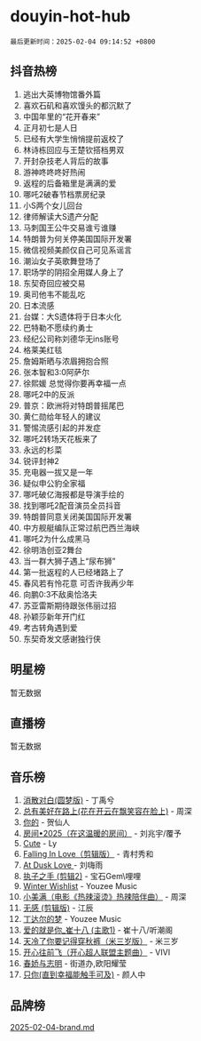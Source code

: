# douyin-hot-hub

`最后更新时间：2025-02-04 09:14:52 +0800`

## 抖音热榜

1. 逃出大英博物馆番外篇
1. 喜欢石矶和喜欢馒头的都沉默了
1. 中国年里的“花开春来”
1. 正月初七是人日
1. 已经有大学生悄悄提前返校了
1. 林诗栋回应与王楚钦搭档男双
1. 开封杂技老人背后的故事
1. 游神咚咚咚好热闹
1. 返程的后备箱里是满满的爱
1. 哪吒2破春节档票房纪录
1. 小S两个女儿回台
1. 律师解读大S遗产分配
1. 马刺国王公牛交易谁亏谁赚
1. 特朗普为何关停美国国际开发署
1. 微信视频美颜仅自己可见系谣言
1. 潮汕女子英歌舞登场了
1. 职场学的阴招全用媒人身上了
1. 东契奇回应被交易
1. 奥司他韦不能乱吃
1. 日本流感
1. 台媒：大S遗体将于日本火化
1. 巴特勒不愿续约勇士
1. 经纪公司称刘德华无ins账号
1. 格莱美红毯
1. 詹姆斯晒与浓眉拥抱合照
1. 张本智和3:0阿萨尔
1. 徐熙媛 总觉得你要再幸福一点
1. 哪吒2中的反派
1. 普京：欧洲将对特朗普摇尾巴
1. 黄仁勋给年轻人的建议
1. 警惕流感引起的并发症
1. 哪吒2转场天花板来了
1. 永远的杉菜
1. 锐评封神2
1. 充电器一拔又是一年
1. 疑似申公豹全家福
1. 哪吒破亿海报都是导演手绘的
1. 找到哪吒2配音演员全员抖音
1. 特朗普同意关闭美国国际开发署
1. 中方舰艇编队正常过航巴西兰海峡
1. 哪吒2为什么成黑马
1. 徐明浩创亚2舞台
1. 当一群大狮子遇上“尿布狮”
1. 第一批返程的人已经堵路上了
1. 春风若有怜花意 可否许我再少年
1. 向鹏0:3不敌奥恰洛夫
1. 苏亚雷斯期待跟张伟丽过招
1. 孙颖莎新年开门红
1. 考古转角遇到爱
1. 东契奇发文感谢独行侠

## 明星榜

暂无数据

## 直播榜

暂无数据

## 音乐榜

1. [消散对白(圆梦版)](https://sf5-hl-cdn-tos.douyinstatic.com/obj/tos-cn-ve-2774/og4jB5I5IizzoZVAAAzWgBMAsMDWoArfwBOiFs) - 丁禹兮
1. [总有美好在路上(花在开云在飘笑容在脸上)](https://sf5-hl-cdn-tos.douyinstatic.com/obj/tos-cn-ve-2774/oU5u7NwtfBIvaNhoQBszOvAlRiAoiWAVVyBMq4) - 周深
1. [你的](https://sf5-hl-cdn-tos.douyinstatic.com/obj/tos-cn-ve-2774/oYuIeKf42jB7sEV6B2upMdpYAgfrQWj0FeRegh) - 贺仙人
1. [房间•2025（在这温暖的房间）](https://sf5-hl-cdn-tos.douyinstatic.com/obj/tos-cn-ve-2774/oMzJcnT8BgIetASeBfwfEeBQVNfACiCifhfZP7g) - 刘兆宇/覆予
1. [Cute](https://sf5-hl-cdn-tos.douyinstatic.com/obj/tos-cn-ve-2774/o4IbIzHWKAAB4wsS5qMBRiiAlEBGTpQRNfFvuo) - Ly
1. [Falling In Love（剪辑版）](https://sf5-hl-cdn-tos.douyinstatic.com/obj/tos-cn-ve-2774/o8ajpA8zzgBPahbBIO8AcKGBLJezFCRd1wfP9f) - 青村秀和
1. [ At Dusk  Love ](https://sf6-cdn-tos.douyinstatic.com/obj/tos-cn-ve-2774/o8CrpCf5CaYgI4ZrtQgMQAFEfuGqNnRSDQAPBc) - 刘嗨雨
1. [执子之手 (剪辑2)](https://sf6-cdn-tos.douyinstatic.com/obj/tos-cn-ve-2774/oUoZLQjCc31XzqsBnBQUNgeKtYPBcgbFDwtfcu) - 宝石Gem\哩哩
1. [Winter Wishlist](https://sf5-hl-cdn-tos.douyinstatic.com/obj/tos-cn-ve-2774/oIIgUOeamCFCVAzxN6MFRLIBlLGpUqQxeeHrLE) - Youzee Music
1. [小美满（电影《热辣滚烫》热辣陪伴曲）](https://sf5-hl-cdn-tos.douyinstatic.com/obj/tos-cn-ve-2774/o0GAn2lSgfZIDUgtevCGDQYnFg4CwnrBaxbTZL) - 周深
1. [无感 (剪辑版)](https://sf5-hl-cdn-tos.douyinstatic.com/obj/tos-cn-ve-2774/o0eIsUzJBDlQaQFC5OFlgbMEZC1TFYBftOBn6p) - 江辰
1. [丁达尔的梦](https://sf5-hl-cdn-tos.douyinstatic.com/obj/tos-cn-ve-2774/oMU3WirUZBVQkAC9ccG5P2IQirziZM2RTInUY) - Youzee Music
1. [爱的就是你_崔十八 (主歌1)](https://sf5-hl-cdn-tos.douyinstatic.com/obj/tos-cn-ve-2774/oI5BO5DhFZ6UTcNCnZaOCBLtZ7WIMQGfgnXf5E) - 崔十八/听潮阁
1. [天冷了你要记得穿秋裤（米三岁版）](https://sf5-hl-cdn-tos.douyinstatic.com/obj/tos-cn-ve-2774/oQlIwVIDWiZ6BQilAorS7MA0AgCkQDvcZAdm1) - 米三岁
1. [开心往前飞（开心超人联盟主题曲）](https://sf5-hl-cdn-tos.douyinstatic.com/obj/tos-cn-ve-2774/9d8fb7c82cf1421fb93a9fe925275e0a) - VIVI
1. [春娇与志明](https://sf5-hl-cdn-tos.douyinstatic.com/obj/tos-cn-ve-2774/e530d8fceb7044b39707d7f9ff54add1) - 街道办,欧阳耀莹
1. [只你(直到幸福能触手可及)](https://sf5-hl-cdn-tos.douyinstatic.com/obj/tos-cn-ve-2774/o0lBkRDzFTeaVSUz3ZZSCBVtZ5DIMQGfgmEAuE) - 颜人中

## 品牌榜

[2025-02-04-brand.md](2025-02-04-brand.md)
